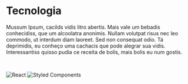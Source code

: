 # Tecnologia

Mussum Ipsum, cacilds vidis litro abertis. Mais vale um bebadis conhecidiss, que um alcoolatra anonimis. Nullam volutpat risus nec leo commodo, ut interdum diam laoreet. Sed non consequat odio. Tá deprimidis, eu conheço uma cachacis que pode alegrar sua vidis. Interessantiss quisso pudia ce receita de bolis, mais bolis eu num gostis.

&nbsp;

![React](https://upload.wikimedia.org/wikipedia/commons/thumb/a/a7/React-icon.svg/256px-React-icon.svg.png)
![Styled Components](https://miro.medium.com/max/181/1*p1TndLk3UsGPBsM7qHPZIw.png)